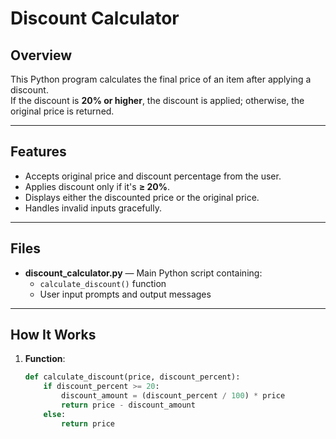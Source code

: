 # Discount Calculator

## Overview
This Python program calculates the final price of an item after applying a discount.  
If the discount is **20% or higher**, the discount is applied; otherwise, the original price is returned.

---

## Features
- Accepts original price and discount percentage from the user.
- Applies discount only if it's **≥ 20%**.
- Displays either the discounted price or the original price.
- Handles invalid inputs gracefully.

---

## Files
- **discount_calculator.py** — Main Python script containing:
  - `calculate_discount()` function
  - User input prompts and output messages

---

## How It Works
1. **Function**:
   ```python
   def calculate_discount(price, discount_percent):
       if discount_percent >= 20:
           discount_amount = (discount_percent / 100) * price
           return price - discount_amount
       else:
           return price
